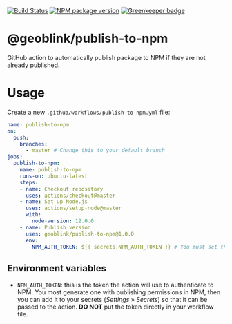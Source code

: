 [![Build Status](https://travis-ci.org/geoblink/publish-to-npm.svg?branch=master)](https://travis-ci.org/geoblink/publish-to-npm)
[![NPM package version](https://img.shields.io/npm/v/@geoblink/publish-to-npm)](https://www.npmjs.com/package/@geoblink/publish-to-npm) [![Greenkeeper badge](https://badges.greenkeeper.io/geoblink/publish-to-npm.svg)](https://greenkeeper.io/)

# @geoblink/publish-to-npm

GitHub action to automatically publish package to NPM if they are not already published.

# Usage

Create a new `.github/workflows/publish-to-npm.yml` file:

```yml
name: publish-to-npm
on:
  push:
    branches:
      - master # Change this to your default branch
jobs:
  publish-to-npm:
    name: publish-to-npm
    runs-on: ubuntu-latest
    steps:
    - name: Checkout repository
      uses: actions/checkout@master
    - name: Set up Node.js
      uses: actions/setup-node@master
      with:
        node-version: 12.0.0
    - name: Publish version
      uses: geoblink/publish-to-npm@1.0.0
      env:
        NPM_AUTH_TOKEN: ${{ secrets.NPM_AUTH_TOKEN }} # You must set this in your repo settings
```

## Environment variables

- `NPM_AUTH_TOKEN`: this is the token the action will use to authenticate to NPM. You most generate one with publishing permissions in NPM, then you can add it to your secrets (_Settings_ » _Secrets_) so that it can be passed to the action. **DO NOT** put the token directly in your workflow file.

